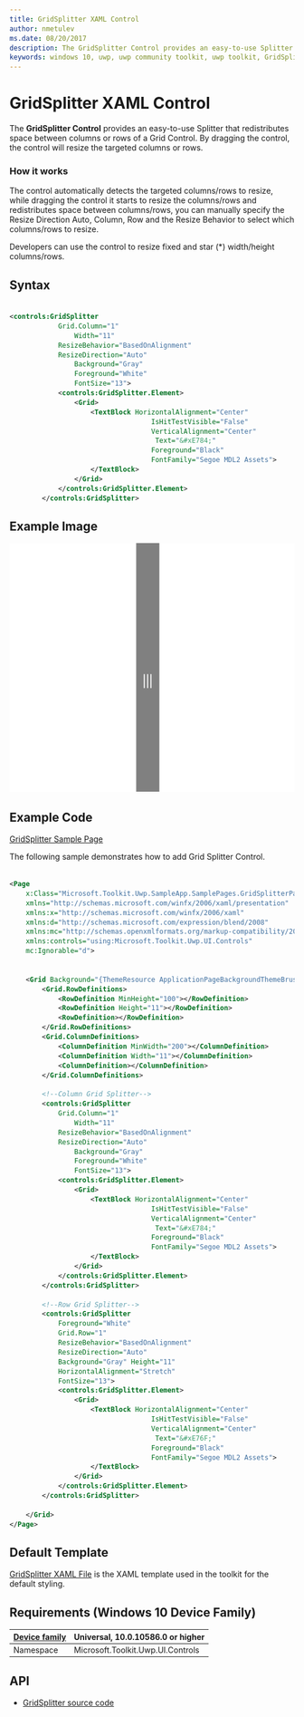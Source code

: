 ```yaml
---
title: GridSplitter XAML Control
author: nmetulev
ms.date: 08/20/2017
description: The GridSplitter Control provides an easy-to-use Splitter that redistributes space between columns or rows of a Grid Control.
keywords: windows 10, uwp, uwp community toolkit, uwp toolkit, GridSplitter, XAML Control, xaml
---
```


# GridSplitter XAML Control

The **GridSplitter Control** provides an easy-to-use Splitter that redistributes space between columns or rows of a Grid Control. By dragging the control, the control will resize the targeted columns or rows.

### How it works

The control automatically detects the targeted columns/rows to resize, while dragging the control it starts to resize the columns/rows and redistributes space between columns/rows, you can manually specify the Resize Direction Auto, Column, Row and the Resize Behavior to select which columns/rows to resize.

Developers can use the control to resize fixed and star (*) width/height columns/rows.

## Syntax

```xml

<controls:GridSplitter 
            Grid.Column="1"
                Width="11"
            ResizeBehavior="BasedOnAlignment"
            ResizeDirection="Auto"
                Background="Gray"
                Foreground="White" 
                FontSize="13">
            <controls:GridSplitter.Element>
                <Grid>
                    <TextBlock HorizontalAlignment="Center" 
                                   IsHitTestVisible="False"
                                   VerticalAlignment="Center"  
                                    Text="&#xE784;"
                                   Foreground="Black" 
                                   FontFamily="Segoe MDL2 Assets">
                    </TextBlock>
                </Grid>
            </controls:GridSplitter.Element>
        </controls:GridSplitter>

```


## Example Image

![GridSplitter animation](../resources/images/Controls-GridSplitter.png "GridSplitter")

## Example Code

[GridSplitter Sample Page](https://github.com/Microsoft/UWPCommunityToolkit/tree/master/Microsoft.Toolkit.Uwp.SampleApp/SamplePages/GridSplitter)

The following sample demonstrates how to add Grid Splitter Control.

```xml

<Page
    x:Class="Microsoft.Toolkit.Uwp.SampleApp.SamplePages.GridSplitterPage"
    xmlns="http://schemas.microsoft.com/winfx/2006/xaml/presentation"
    xmlns:x="http://schemas.microsoft.com/winfx/2006/xaml"
    xmlns:d="http://schemas.microsoft.com/expression/blend/2008"
    xmlns:mc="http://schemas.openxmlformats.org/markup-compatibility/2006"
    xmlns:controls="using:Microsoft.Toolkit.Uwp.UI.Controls"
    mc:Ignorable="d">


    <Grid Background="{ThemeResource ApplicationPageBackgroundThemeBrush}">
        <Grid.RowDefinitions>
            <RowDefinition MinHeight="100"></RowDefinition>
            <RowDefinition Height="11"></RowDefinition>
            <RowDefinition></RowDefinition>
        </Grid.RowDefinitions>
        <Grid.ColumnDefinitions>
            <ColumnDefinition MinWidth="200"></ColumnDefinition>
            <ColumnDefinition Width="11"></ColumnDefinition>
            <ColumnDefinition></ColumnDefinition>
        </Grid.ColumnDefinitions>

        <!--Column Grid Splitter-->
        <controls:GridSplitter 
            Grid.Column="1"
                Width="11"
            ResizeBehavior="BasedOnAlignment"
            ResizeDirection="Auto"
                Background="Gray"
                Foreground="White" 
                FontSize="13">
            <controls:GridSplitter.Element>
                <Grid>
                    <TextBlock HorizontalAlignment="Center" 
                                   IsHitTestVisible="False"
                                   VerticalAlignment="Center"  
                                    Text="&#xE784;"
                                   Foreground="Black" 
                                   FontFamily="Segoe MDL2 Assets">
                    </TextBlock>
                </Grid>
            </controls:GridSplitter.Element>
        </controls:GridSplitter>

        <!--Row Grid Splitter-->
        <controls:GridSplitter 
            Foreground="White"
            Grid.Row="1"
            ResizeBehavior="BasedOnAlignment"
            ResizeDirection="Auto"
            Background="Gray" Height="11"
            HorizontalAlignment="Stretch" 
            FontSize="13">
            <controls:GridSplitter.Element>
                <Grid>
                    <TextBlock HorizontalAlignment="Center"     
                                   IsHitTestVisible="False"
                                   VerticalAlignment="Center"  
                                    Text="&#xE76F;"
                                   Foreground="Black" 
                                   FontFamily="Segoe MDL2 Assets">
                    </TextBlock>
                </Grid>
            </controls:GridSplitter.Element>
        </controls:GridSplitter>

    </Grid>
</Page>

```


## Default Template 

[GridSplitter XAML File](https://github.com/Microsoft/UWPCommunityToolkit/blob/master/Microsoft.Toolkit.Uwp.UI.Controls/GridSplitter/GridSplitter.xaml) is the XAML template used in the toolkit for the default styling.

## Requirements (Windows 10 Device Family)

| [Device family](http://go.microsoft.com/fwlink/p/?LinkID=526370) | Universal, 10.0.10586.0 or higher |
| --- | --- |
| Namespace | Microsoft.Toolkit.Uwp.UI.Controls |

## API

* [GridSplitter source code](https://github.com/Microsoft/UWPCommunityToolkit/tree/master/Microsoft.Toolkit.Uwp.UI.Controls/GridSplitter)
